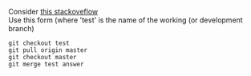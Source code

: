 Consider [this stackoveflow](https://stackoverflow.com/questions/5601931/what-is-the-best-and-safest-way-to-merge-a-git-branch-into-master)  
Use this form (where 'test' is the name of the working (or development branch)
```
git checkout test
git pull origin master
git checkout master
git merge test answer
```
